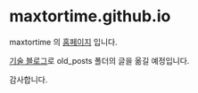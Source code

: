# maxtortime.github.io
maxtortime 의 [홈페이지](https://maxtortime.me) 입니다.

[기술 블로그](https://medium.com/@maxtortime_88708)로 old_posts 폴더의 글을 옮길 예정입니다.

감사합니다.